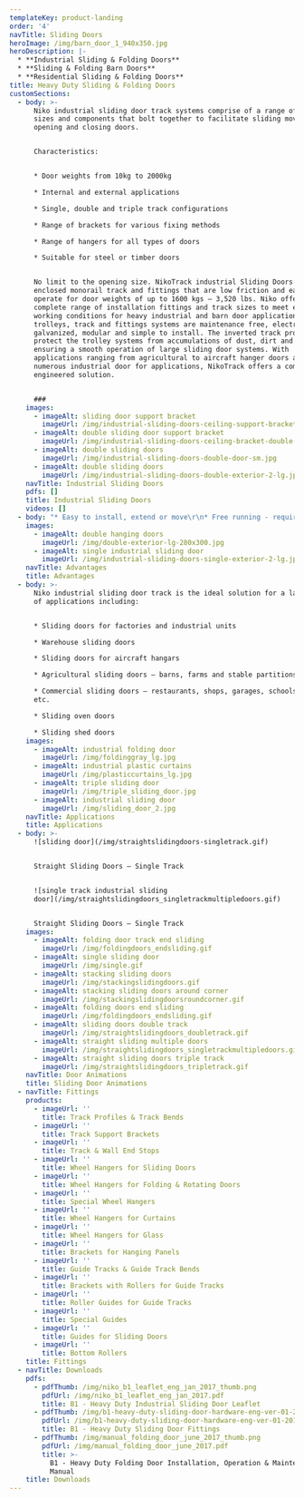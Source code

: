 ```yaml
---
templateKey: product-landing
order: '4'
navTitle: Sliding Doors
heroImage: /img/barn_door_1_940x350.jpg
heroDescription: |-
  * **Industrial Sliding & Folding Doors**
  * **Sliding & Folding Barn Doors**
  * **Residential Sliding & Folding Doors**
title: Heavy Duty Sliding & Folding Doors
customSections:
  - body: >-
      Niko industrial sliding door track systems comprise of a range of track
      sizes and components that bolt together to facilitate sliding movement for
      opening and closing doors.


      Characteristics:


      * Door weights from 10kg to 2000kg

      * Internal and external applications

      * Single, double and triple track configurations

      * Range of brackets for various fixing methods

      * Range of hangers for all types of doors

      * Suitable for steel or timber doors


      No limit to the opening size. NikoTrack industrial Sliding Doors uses
      enclosed monorail track and fittings that are low friction and easy to
      operate for door weights of up to 1600 kgs – 3,520 lbs. Niko offers a
      complete range of installation fittings and track sizes to meet extreme
      working conditions for heavy industrial and barn door applications. The
      trolleys, track and fittings systems are maintenance free, electro
      galvanized, modular and simple to install. The inverted track profiles
      protect the trolley systems from accumulations of dust, dirt and ice
      ensuring a smooth operation of large sliding door systems. With
      applications ranging from agricultural to aircraft hanger doors and
      numerous industrial door for applications, NikoTrack offers a complete
      engineered solution.


      ###
    images:
      - imageAlt: sliding door support bracket
        imageUrl: /img/industrial-sliding-doors-ceiling-support-bracket-lg.jpg
      - imageAlt: double sliding door support bracket
        imageUrl: /img/industrial-sliding-doors-ceiling-bracket-double-lg.jpg
      - imageAlt: double sliding doors
        imageUrl: /img/industrial-sliding-doors-double-door-sm.jpg
      - imageAlt: double sliding doors
        imageUrl: /img/industrial-sliding-doors-double-exterior-2-lg.jpg
    navTitle: Industrial Sliding Doors
    pdfs: []
    title: Industrial Sliding Doors
    videos: []
  - body: "* Easy to install, extend or move\r\n* Free running - requires 1/100 weight to force ratio to move doors\r\n* Low maintenance - bearings and track do not need to be oiled\r\n* High reliability – certified for 100,000 cycles\r\n* Near silent operation\r\n* Simple operation\r\n* Tapered edge track profile means door hangers always run smooth and do not snag or bind\r\n* Compact size – allowing for space utilisation\r\n* Track profile designed to reduce build up of dust, dirt and ice"
    images:
      - imageAlt: double hanging doors
        imageUrl: /img/double-exterior-lg-280x300.jpg
      - imageAlt: single industrial sliding door
        imageUrl: /img/industrial-sliding-doors-single-exterior-2-lg.jpg
    navTitle: Advantages
    title: Advantages
  - body: >-
      Niko industrial sliding door track is the ideal solution for a large range
      of applications including:


      * Sliding doors for factories and industrial units

      * Warehouse sliding doors

      * Sliding doors for aircraft hangars

      * Agricultural sliding doors – barns, farms and stable partitions

      * Commercial sliding doors – restaurants, shops, garages, schools, offices
      etc.

      * Sliding oven doors

      * Sliding shed doors
    images:
      - imageAlt: industrial folding door
        imageUrl: /img/foldinggray_lg.jpg
      - imageAlt: industrial plastic curtains
        imageUrl: /img/plasticcurtains_lg.jpg
      - imageAlt: triple sliding door
        imageUrl: /img/triple_sliding_door.jpg
      - imageAlt: industrial sliding door
        imageUrl: /img/sliding_door_2.jpg
    navTitle: Applications
    title: Applications
  - body: >-
      ![sliding door](/img/straightslidingdoors-singletrack.gif)


      Straight Sliding Doors — Single Track


      ![single track industrial sliding
      door](/img/straightslidingdoors_singletrackmultipledoors.gif)


      Straight Sliding Doors — Single Track
    images:
      - imageAlt: folding door track end sliding
        imageUrl: /img/foldingdoors_endsliding.gif
      - imageAlt: single sliding door
        imageUrl: /img/single.gif
      - imageAlt: stacking sliding doors
        imageUrl: /img/stackingslidingdoors.gif
      - imageAlt: stacking sliding doors around corner
        imageUrl: /img/stackingslidingdoorsroundcorner.gif
      - imageAlt: folding doors end sliding
        imageUrl: /img/foldingdoors_endsliding.gif
      - imageAlt: sliding doors double track
        imageUrl: /img/straightslidingdoors_doubletrack.gif
      - imageAlt: straight sliding multiple doors
        imageUrl: /img/straightslidingdoors_singletrackmultipledoors.gif
      - imageAlt: straight sliding doors triple track
        imageUrl: /img/straightslidingdoors_tripletrack.gif
    navTitle: Door Animations
    title: Sliding Door Animations
  - navTitle: Fittings
    products:
      - imageUrl: ''
        title: Track Profiles & Track Bends
      - imageUrl: ''
        title: Track Support Brackets
      - imageUrl: ''
        title: Track & Wall End Stops
      - imageUrl: ''
        title: Wheel Hangers for Sliding Doors
      - imageUrl: ''
        title: Wheel Hangers for Folding & Rotating Doors
      - imageUrl: ''
        title: Special Wheel Hangers
      - imageUrl: ''
        title: Wheel Hangers for Curtains
      - imageUrl: ''
        title: Wheel Hangers for Glass
      - imageUrl: ''
        title: Brackets for Hanging Panels
      - imageUrl: ''
        title: Guide Tracks & Guide Track Bends
      - imageUrl: ''
        title: Brackets with Rollers for Guide Tracks
      - imageUrl: ''
        title: Roller Guides for Guide Tracks
      - imageUrl: ''
        title: Special Guides
      - imageUrl: ''
        title: Guides for Sliding Doors
      - imageUrl: ''
        title: Bottom Rollers
    title: Fittings
  - navTitle: Downloads
    pdfs:
      - pdfThumb: /img/niko_b1_leaflet_eng_jan_2017_thumb.png
        pdfUrl: /img/niko_b1_leaflet_eng_jan_2017.pdf
        title: B1 - Heavy Duty Industrial Sliding Door Leaflet
      - pdfThumb: /img/b1-heavy-duty-sliding-door-hardware-eng-ver-01-2017_thumb.png
        pdfUrl: /img/b1-heavy-duty-sliding-door-hardware-eng-ver-01-2017.pdf
        title: B1 - Heavy Duty Sliding Door Fittings
      - pdfThumb: /img/manual_folding_door_june_2017_thumb.png
        pdfUrl: /img/manual_folding_door_june_2017.pdf
        title: >-
          B1 - Heavy Duty Folding Door Installation, Operation & Maintenance
          Manual
    title: Downloads
---
```


